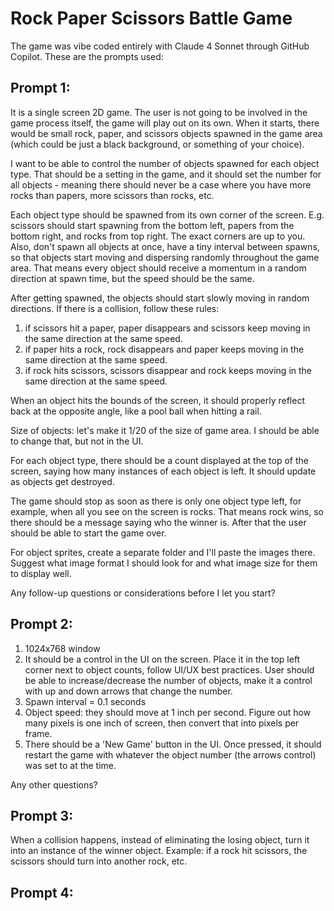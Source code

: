 # Rock Paper Scissors Battle Game

The game was vibe coded entirely with Claude 4 Sonnet through GitHub Copilot. These are the prompts used:

## Prompt 1:
It is a single screen 2D game. The user is not going to be involved in the game process itself, the game will play out on its own. When it starts, there would be small rock, paper, and scissors objects spawned in the game area (which could be just a black background, or something of your choice).

I want to be able to control the number of objects spawned for each object type. That should be a setting in the game, and it should set the number for all objects - meaning there should never be a case where you have more rocks than papers, more scissors than rocks, etc.

Each object type should be spawned from its own corner of the screen. E.g. scissors should start spawning from the bottom left, papers from the bottom right, and rocks from top right. The exact corners are up to you. Also, don't spawn all objects at once, have a tiny interval between spawns, so that objects start moving and dispersing randomly throughout the game area. That means every object should receive a momentum in a random direction at spawn time, but the speed should be the same.

After getting spawned, the objects should start slowly moving in random directions. If there is a collision, follow these rules:
1) if scissors hit a paper, paper disappears and scissors keep moving in the same direction at the same speed.
2) if paper hits a rock, rock disappears and paper keeps moving in the same direction at the same speed.
3) if rock hits scissors, scissors disappear and rock keeps moving in the same direction at the same speed.

When an object hits the bounds of the screen, it should properly reflect back at the opposite angle, like a pool ball when hitting a rail.

Size of objects: let's make it 1/20 of the size of game area. I should be able to change that, but not in the UI.

For each object type, there should be a count displayed at the top of the screen, saying how many instances of each object is left. It should update as objects get destroyed.

The game should stop as soon as there is only one object type left, for example, when all you see on the screen is rocks. That means rock wins, so there should be a message saying who the winner is. After that the user should be able to start the game over.

For object sprites, create a separate folder and I'll paste the images there. Suggest what image format I should look for and what image size for them to display well.

Any follow-up questions or considerations before I let you start?

## Prompt 2:
1. 1024x768 window
2. It should be a control in the UI on the screen. Place it in the top left corner next to object counts, follow UI/UX best practices. User should be able to increase/decrease the number of objects, make it a control with up and down arrows that change the number.
3. Spawn interval = 0.1 seconds
4. Object speed: they should move at 1 inch per second. Figure out how many pixels is one inch of screen, then convert that into pixels per frame.
5. There should be a 'New Game' button in the UI. Once pressed, it should restart the game with whatever the object number (the arrows control) was set to at the time.

Any other questions?

## Prompt 3:
When a collision happens, instead of eliminating the losing object, turn it into an instance of the winner object. Example: if a rock hit scissors, the scissors should turn into another rock, etc.

## Prompt 4:


